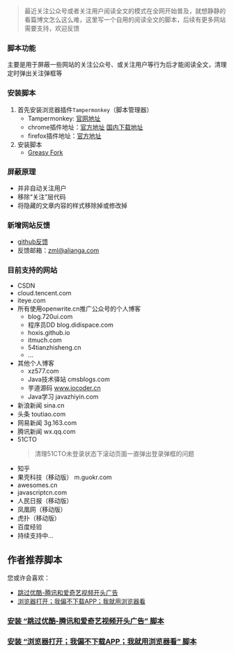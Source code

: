 > 最近关注公众号或者关注用户阅读全文的模式在全网开始普及，就想静静的看篇博文怎么这么难，这里写一个自用的阅读全文的脚本，后续有更多网站需要支持，欢迎反馈

### 脚本功能
主要是用于屏蔽一些网站的关注公众号、或关注用户等行为后才能阅读全文，清理定时弹出关注弹框等
### 安装脚本
1. 首先安装浏览器插件`Tampermonkey`（脚本管理器）
    * Tampermonkey: [官网地址](https://www.tampermonkey.net/index.php)
    * chrome插件地址：[官方地址](https://chrome.google.com/webstore/detail/tampermonkey/dhdgffkkebhmkfjojejmpbldmpobfkfo) [国内下载地址](https://zml2015.lanzous.com/b07a4yidc)
    * firefox插件地址：[官方地址](https://addons.mozilla.org/zh-CN/firefox/addon/tampermonkey/?utm_source=addons.mozilla.org&utm_medium=referral&utm_content=search)
2. 安装脚本
    * [Greasy Fork](https://greasyfork.org/zh-CN/scripts/414010-阅读全文)
### 屏蔽原理
* 并非自动关注用户
* 移除“关注”层代码
* 将隐藏的文章内容的样式移除掉或修改掉

### 新增网站反馈 
* [github反馈](https://github.com/zhengmingliang/monkeyScripts/issues/new?assignees=zhengmingliang&labels=help+wanted&template=support-read-all-template.md&title=)
* 反馈邮箱：zml@alianga.com

### 目前支持的网站
* CSDN
* cloud.tencent.com
* iteye.com
* 所有使用openwrite.cn推广公众号的个人博客
    * blog.720ui.com
    * 程序员DD blog.didispace.com
    * hoxis.github.io
    * itmuch.com
    * 54tianzhisheng.cn
    * ...
* 其他个人博客
    * xz577.com
    * Java技术驿站 cmsblogs.com
    * 芋道源码 www.iocoder.cn
    * Java学习 javazhiyin.com
* 新浪新闻 sina.cn
* 头条 toutiao.com
* 网易新闻 3g.163.com
* 腾讯新闻 wx.qq.com
* 51CTO 
    > 清理51CTO未登录状态下滚动页面一直弹出登录弹框的问题
* 知乎
* 果壳科技（移动版） m.guokr.com
* awesomes.cn
* javascriptcn.com
* 人民日报（移动版）
* 凤凰网（移动版）
* 虎扑（移动版）
* 百度经验
* 持续支持中...

## 作者推荐脚本
您或许会喜欢：
* [跳过优酷-腾讯和爱奇艺视频开头广告](https://greasyfork.org/zh-CN/scripts/415781-跳过优酷-腾讯和爱奇艺视频开头广告/code/跳过优酷-腾讯和爱奇艺视频开头广告.user.js)
* [浏览器打开；我偏不下载APP；我就用浏览器看](https://greasyfork.org/scripts/415679-浏览器打开-我偏不下载app-我就用浏览器看/code/浏览器打开；我偏不下载APP；我就用浏览器看.user.js)

### [安装 “跳过优酷-腾讯和爱奇艺视频开头广告” 脚本](https://greasyfork.org/zh-CN/scripts/415781-跳过优酷-腾讯和爱奇艺视频开头广告/code/跳过优酷-腾讯和爱奇艺视频开头广告.user.js)
### [安装 “浏览器打开；我偏不下载APP；我就用浏览器看” 脚本](https://greasyfork.org/scripts/415679-浏览器打开-我偏不下载app-我就用浏览器看/code/浏览器打开；我偏不下载APP；我就用浏览器看.user.js)

